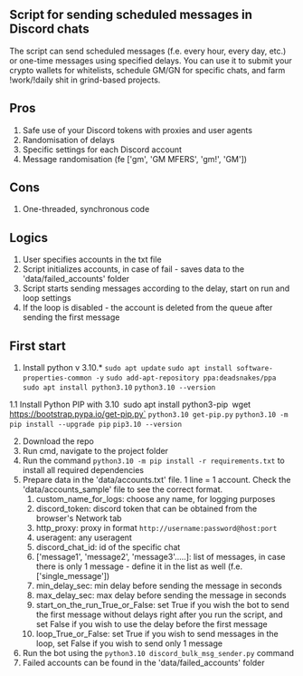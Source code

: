 ## Script for sending scheduled messages in Discord chats
The script can send scheduled messages (f.e. every hour, every day, etc.) or one-time messages using specified delays. You can use it to submit your crypto wallets for whitelists, schedule GM/GN for specific chats, and farm !work/!daily shit in grind-based projects.

## Pros
1. Safe use of your Discord tokens with proxies and user agents
2. Randomisation of delays
3. Specific settings for each Discord account
4. Message randomisation (fe ['gm', 'GM MFERS', 'gm!', 'GM'])

## Cons
1. One-threaded, synchronous code

## Logics
1. User specifies accounts in the txt file
2. Script initializes accounts, in case of fail - saves data to the 'data/failed_accounts' folder
3. Script starts sending messages according to the delay, start on run and loop settings
4. If the loop is disabled - the account is deleted from the queue after sending the first message

## First start
1. Install python v 3.10.*
    `sudo apt update`
    `sudo apt install software-properties-common -y`
    `sudo add-apt-repository ppa:deadsnakes/ppa`
    `sudo apt install python3.10`
    `python3.10 --version`
    
1.1 Install Python PIP with 3.10`
    `sudo apt install python3-pip`
    `wget https://bootstrap.pypa.io/get-pip.py`
    `python3.10 get-pip.py`
    `python3.10 -m pip install --upgrade pip`
    `pip3.10 --version`

2. Download the repo
3. Run cmd, navigate to the project folder
4. Run the command `python3.10 -m pip install -r requirements.txt` to install all required dependencies
5. Prepare data in the 'data/accounts.txt' file. 1 line = 1 account. Check the 'data/accounts_sample' file to see the correct format.
   1. custom_name_for_logs: choose any name, for logging purposes
   2. discord_token: discord token that can be obtained from the browser's Network tab
   3. http_proxy: proxy in format `http://username:password@host:port`
   4. useragent: any useragent
   5. discord_chat_id: id of the specific chat
   6. ['message1', 'message2', 'message3'.....]: list of messages, in case there is only 1 message - define it in the list as well (f.e. ['single_message'])
   7. min_delay_sec: min delay before sending the message in seconds
   8. max_delay_sec: max delay before sending the message in seconds
   9. start_on_the_run_True_or_False: set True if you wish the bot to send the first message without delays right after you run the script, and set False if you wish to use the delay before the first message
   10. loop_True_or_False: set True if you wish to send messages in the loop, set False if you wish to send only 1 message
6. Run the bot using the `python3.10 discord_bulk_msg_sender.py` command
7. Failed accounts can be found in the 'data/failed_accounts' folder
